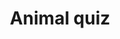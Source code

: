---
title: Animal quiz
description: School project for learning jQuery/Bootstrap
platform: [web]
link: /elainvisa
logo: /elainvisa.png
screenshots: [./animal-quiz-start.png, ./animal-quiz-results.png]
gradient: elainvisa
tags: [HTML/CSS, JQuery, Bootstrap]
features:
  - Playful UI built with Bootstrap
  - Game results display correct/incorrect guesses
---